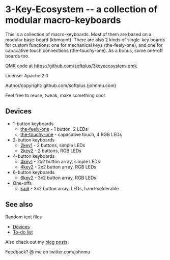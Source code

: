 # 3-Key-Ecosystem -- a collection of modular macro-keyboards

This is a collection of macro-keyboards.
Most of them are based on a modular base-board (kbmount).
There are also 2 kinds of single-key boards for custom functions:
one for mechanical keys (the-feely-one),
and one for capacative touch connections (the-touchy-one).
As a bonus, some one-off boards too.

QMK code at https://github.com/softplus/3keyecosystem-qmk

License: Apache 2.0

Author/copyright: github.com/softplus (johnmu.com)

Feel free to reuse, tweak, make something cool.

## Devices

* 1-button keyboards
  * [the-feely-one](the-feely-one/README.md) - 1 button, 2 LEDs
  * [the-touchy-one](the-touchy-one/README.md) - capacative touch, 4 RGB LEDs
* 2-button keyboards
  * [2key1](2key1/README.md) - 2 buttons, simple LEDs
  * [2key2](2key2/README.md) - 2 buttons, RGB LEDs
* 4-button keyboards
  * [4key1](4key1/README.md) - 2x2 button array, simple LEDs
  * [4key2](4key2/README.md) - 2x2 button array, RGB LEDs
* 6-button keyboards
  * [6key2](6key2/README.md) - 3x2 button array, RGB LEDs
* One-offs
  * [kai6](one-offs/kai6/README.md) - 3x2 button array, LEDs, hand-solderable

## See also

Random text files

* [Devices](docs/devices.md)
* [To-do list](todo.md)

Also check out my [blog posts](https://johnmu.com/categories/keyboard/).

Feedback? @ me on twitter.com/johnmu
